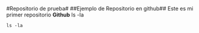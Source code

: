 #Repositorio de prueba#
##Ejemplo de Repositorio en github##
Este es mi primer repositorio **Github**
	ls -la


`ls -la`


